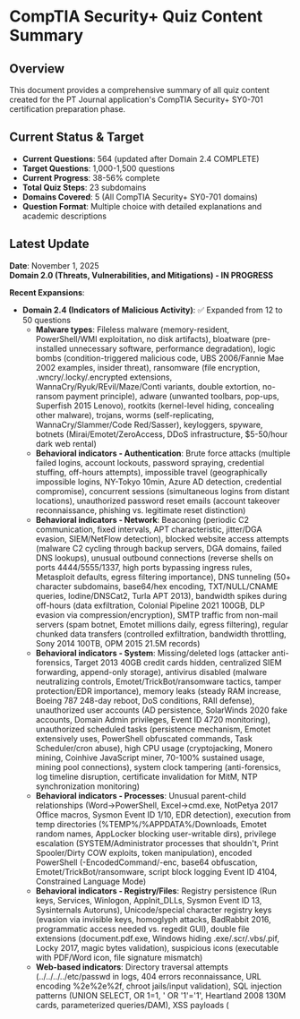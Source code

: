 # CompTIA Security+ Quiz Content Summary

## Overview

This document provides a comprehensive summary of all quiz content created for the PT Journal application's CompTIA Security+ SY0-701 certification preparation phase.

## Current Status & Target

- **Current Questions**: 564 (updated after Domain 2.4 COMPLETE)
- **Target Questions**: 1,000-1,500 questions
- **Current Progress**: 38-56% complete
- **Total Quiz Steps**: 23 subdomains
- **Domains Covered**: 5 (All CompTIA Security+ SY0-701 domains)
- **Question Format**: Multiple choice with detailed explanations and academic descriptions

## Latest Update

**Date**: November 1, 2025  
**Domain 2.0 (Threats, Vulnerabilities, and Mitigations) - IN PROGRESS**

**Recent Expansions**:

- **Domain 2.4 (Indicators of Malicious Activity)**: ✅ Expanded from 12 to 50 questions
  - **Malware types**: Fileless malware (memory-resident, PowerShell/WMI exploitation, no disk artifacts), bloatware (pre-installed unnecessary software, performance degradation), logic bombs (condition-triggered malicious code, UBS 2006/Fannie Mae 2002 examples, insider threat), ransomware (file encryption, .wncry/.locky/.encrypted extensions, WannaCry/Ryuk/REvil/Maze/Conti variants, double extortion, no-ransom payment principle), adware (unwanted toolbars, pop-ups, Superfish 2015 Lenovo), rootkits (kernel-level hiding, concealing other malware), trojans, worms (self-replicating, WannaCry/Slammer/Code Red/Sasser), keyloggers, spyware, botnets (Mirai/Emotet/ZeroAccess, DDoS infrastructure, $5-50/hour dark web rental)
  - **Behavioral indicators - Authentication**: Brute force attacks (multiple failed logins, account lockouts, password spraying, credential stuffing, off-hours attempts), impossible travel (geographically impossible logins, NY-Tokyo 10min, Azure AD detection, credential compromise), concurrent sessions (simultaneous logins from distant locations), unauthorized password reset emails (account takeover reconnaissance, phishing vs. legitimate reset distinction)
  - **Behavioral indicators - Network**: Beaconing (periodic C2 communication, fixed intervals, APT characteristic, jitter/DGA evasion, SIEM/NetFlow detection), blocked website access attempts (malware C2 cycling through backup servers, DGA domains, failed DNS lookups), unusual outbound connections (reverse shells on ports 4444/5555/1337, high ports bypassing ingress rules, Metasploit defaults, egress filtering importance), DNS tunneling (50+ character subdomains, base64/hex encoding, TXT/NULL/CNAME queries, Iodine/DNSCat2, Turla APT 2013), bandwidth spikes during off-hours (data exfiltration, Colonial Pipeline 2021 100GB, DLP evasion via compression/encryption), SMTP traffic from non-mail servers (spam botnet, Emotet millions daily, egress filtering), regular chunked data transfers (controlled exfiltration, bandwidth throttling, Sony 2014 100TB, OPM 2015 21.5M records)
  - **Behavioral indicators - System**: Missing/deleted logs (attacker anti-forensics, Target 2013 40GB credit cards hidden, centralized SIEM forwarding, append-only storage), antivirus disabled (malware neutralizing controls, Emotet/TrickBot/ransomware tactics, tamper protection/EDR importance), memory leaks (steady RAM increase, Boeing 787 248-day reboot, DoS conditions, RAII defense), unauthorized user accounts (AD persistence, SolarWinds 2020 fake accounts, Domain Admin privileges, Event ID 4720 monitoring), unauthorized scheduled tasks (persistence mechanism, Emotet extensively uses, PowerShell obfuscated commands, Task Scheduler/cron abuse), high CPU usage (cryptojacking, Monero mining, Coinhive JavaScript miner, 70-100% sustained usage, mining pool connections), system clock tampering (anti-forensics, log timeline disruption, certificate invalidation for MitM, NTP synchronization monitoring)
  - **Behavioral indicators - Processes**: Unusual parent-child relationships (Word→PowerShell, Excel→cmd.exe, NotPetya 2017 Office macros, Sysmon Event ID 1/10, EDR detection), execution from temp directories (%TEMP%/%APPDATA%/Downloads, Emotet random names, AppLocker blocking user-writable dirs), privilege escalation (SYSTEM/Administrator processes that shouldn't, Print Spooler/Dirty COW exploits, token manipulation), encoded PowerShell (-EncodedCommand/-enc, base64 obfuscation, Emotet/TrickBot/ransomware, script block logging Event ID 4104, Constrained Language Mode)
  - **Behavioral indicators - Registry/Files**: Registry persistence (Run keys, Services, Winlogon, AppInit_DLLs, Sysmon Event ID 13, Sysinternals Autoruns), Unicode/special character registry keys (evasion via invisible keys, homoglyph attacks, BadRabbit 2016, programmatic access needed vs. regedit GUI), double file extensions (document.pdf.exe, Windows hiding .exe/.scr/.vbs/.pif, Locky 2017, magic bytes validation), suspicious icons (executable with PDF/Word icon, file signature mismatch)
  - **Web-based indicators**: Directory traversal attempts (../../../../etc/passwd in logs, 404 errors reconnaissance, URL encoding %2e%2e%2f, chroot jails/input validation), SQL injection patterns (UNION SELECT, OR 1=1, ' OR '1'='1', Heartland 2008 130M cards, parameterized queries/DAM), XSS payloads (<script> tags, JavaScript in inputs, document.cookie theft, British Airways Magecart 2018 380K cards, CSP/HttpOnly flags)
  - **Advanced indicators**: Man-in-the-middle certificates (untrusted CA installation, DigiNotar 2011 Iran surveillance, SSL inspection, certificate pinning/HSTS), browser hijackers (search engine/homepage changes, Conduit/MyWebSearch/Ask/Babylon toolbars, bundled software, DNS/proxy modifications), PUPs/bundleware (performance degradation post-installation, SourceForge 2015/CNET wrappers, Custom vs. Express installation, AdwCleaner/Malwarebytes removal), port scanning (reconnaissance, sequential connections, Nmap/Masscan/Zmap, WannaCry SMB 445 scans, Snort/Suricata detection), worm propagation (simultaneous mass infections, WannaCry 200K systems in 4 days, Slammer 75K in 10min, network segmentation containment), webcam/mic activation (RAT spyware, BlackShades/DarkComet/njRAT, Miss Teen USA 2013 case, FlexiSpy/mSpy stalkerware, LED indicators, physical privacy covers)
  - **Attack patterns**: Account takeover (impossible travel, concurrent sessions, password reset spam, geolocation policies), data exfiltration (off-hours bandwidth, chunked transfers, DNS tunneling, regular intervals, DLP evasion), persistence mechanisms (registry Run keys, scheduled tasks, unauthorized accounts, fileless memory-resident), anti-forensics (log deletion, clock tampering, Unicode registry keys, process injection), cryptojacking (unauthorized mining, high CPU, Monero XMR, Coinhive/Jenkins campaigns, mining pool blocking)
  - **Real-world examples**: Emotet (botnet, email spam, scheduled tasks, %APPDATA% execution, tamper AV, millions emails daily, 2021 takedown), WannaCry/Slammer/Code Red/Sasser worms, Mirai botnet (2016, 600K IoT, 1Tbps), Target 2013 (log deletion, 40GB cards), Colonial Pipeline 2021 (100GB exfiltration), Sony 2014 (100TB over weeks), OPM 2015 (21.5M records), SolarWinds 2020 (fake accounts), DigiNotar 2011, British Airways Magecart 2018, Boeing 787 (248-day reboot), Miss Teen USA webcam hack 2013
- **Domain 2.3 (Vulnerability Types)**: ✅ Expanded from 12 to 50 questions
  - **Application vulnerabilities**: Memory injection (Code Red worm), buffer overflow (Slammer worm, arbitrary code execution), race conditions (TOC/TOU, airline seat overbooking), malicious updates (CCleaner 2017 supply chain attack)
  - **Operating system vulnerabilities**: BlueKeep (Windows remote access), end-of-life systems (Windows XP post-2014), legacy system exploitation
  - **Web-based vulnerabilities**: SQL injection (SQLI with ' OR '1'='1' --, stored procedures defense), Cross-site scripting (XSS with <script> tags, cookie stealing, input validation), file upload (PHP/JSP execution, magic bytes validation), command injection (system() exploitation, shell metacharacters), directory traversal (../ sequences, /etc/passwd access), XXE injection (XML external entities, SSRF), LDAP injection (Active Directory bypass)
  - **Hardware vulnerabilities**: Firmware vulnerabilities, end-of-life hardware, legacy system risks
  - **Virtualization vulnerabilities**: VM escape (hypervisor exploitation, lateral movement east-west), VM sprawl (uncontrolled VM creation, unpatched systems), resource reuse (data remnants on shared disks)
  - **Cloud-specific vulnerabilities**: Shared tenancy risks (side-channel attacks, multi-tenant isolation), inadequate configuration management (publicly accessible S3 buckets, exposed databases), IAM flaws (excessive permissions, weak authentication, orphaned accounts), CASB (Cloud Access Security Broker for shadow IT discovery and policy enforcement)
  - **Supply chain vulnerabilities**: Service provider breaches, hardware supply chain (counterfeit components, firmware backdoors, nation-state manufacturing compromises), software supply chain (third-party library malware, bill of materials, SCA tools)
  - **Cryptographic vulnerabilities**: CA compromise (DigiNotar 2011, Comodo breaches, fraudulent certificates), key compromise (theft, weak generation, HSMs), flawed implementation (hardcoded keys, custom crypto, ECB mode), outdated algorithms (DES 56-bit, MD5, SHA-1, RC4, DES Challenge 1997), side-channel attacks (power analysis, timing, EM, acoustic, cache-timing), flawed RNG (Debian OpenSSL 2008, predictable keys), SSL/TLS downgrade (POODLE attack, backward compatibility exploitation), SSL stripping (HTTPS→HTTP, HSTS defense)
  - **Misconfiguration vulnerabilities**: Firewall misconfigurations (overly permissive rules, FTP/Telnet/RDP exposure, compliance violations), default credentials (admin/admin, public credential databases), unpatched software (WannaCry 2017 via unpatched Windows), excessive privileges (Domain Admin for all users, privilege creep, least privilege violations)
  - **Mobile device vulnerabilities**: Jailbreaking (iOS restriction bypass, App Store evasion, MDM bypass), rooting (Android superuser access, verified boot disabled, banking app detection), sideloading (APK installation from untrusted sources, Play Protect bypass, warranty voiding)
  - **Additional injection vulnerabilities**: Integer overflow (Boeing 787 248-day reboot), memory leaks (resource exhaustion, DoS, RAII defense), zero-day vulnerabilities (Log4Shell CVE-2021-44228, ProxyLogon, EternalBlue/WannaCry, nation-state stockpiling, $1M+ prices)
  - **Real-world examples**: CCleaner supply chain (2017), Slammer worm (2003), Code Red worm (2001), BlueKeep, WannaCry (2017), POODLE attack, DigiNotar breach (2011), Debian OpenSSL (2008), Boeing 787 integer overflow, Log4Shell, SolarWinds
- **Domain 2.2 (Threat Vectors and Attack Surfaces)**: ✅ Expanded from 12 to 51 questions
  - **Message-based vectors**: Email phishing (untargeted attacks, deceptive emails, bank impersonation), SMS smishing (text message phishing, malicious links, mobile malware), Instant messaging (IM attacks, social media impersonation, end-to-end encryption advantages/vulnerabilities)
  - **Image-based vectors**: Steganography (hidden malicious code in images), embedded malware in image files, exploiting image processing vulnerabilities
  - **File-based vectors**: Malicious PDF documents with embedded scripts, macro-enabled Office documents, weaponized archives, trojanized executables, file screening and attachment blocking
  - **Voice call vectors**: Vishing (voice phishing, fake helpdesk/HR calls), caller ID spoofing, voicemail attacks, IRS impersonation scams
  - **Removable device vectors**: USB drop attacks (parking lot scenarios, reception area placement), external hard drive malware transmission, sandbox defense strategies for found devices
  - **Vulnerable software**: Client-based scanning (agent on host, continuous monitoring, central reporting), agentless scanning (Nmap, Wireshark, threat actor preference), unsupported/legacy software exploitation, patch management importance
  - **Unsecure networks**: Wireless (open authentication, WPA3 encryption, SSID broadcast disabling, MAC filtering), Wired (802.1X authentication, unused port security, patch cable removal), Bluetooth/PAN (easy pairing vulnerabilities, non-discoverable mode)
  - **Open service ports**: FTP/Telnet/SMB unnecessary services, port scanning and closure, firewall rules, principle of least functionality
  - **Default credentials**: Manufacturer defaults (admin/admin, root/password), posted on public websites, automated scanning detection
  - **Supply chain vectors**: MSPs (managed service providers, cascading breaches, privileged access risks), Vendors (risk assessments, MFA requirements, access segmentation), Suppliers (hardware backdoors, firmware compromises, trusted foundries), Software distribution (compromised update mechanisms, SolarWinds/NotPetya examples)
  - **Social engineering - Phishing variants**: Generic phishing (tax refund scams, wide net attacks), Spear phishing (targeted board of directors, personalized content), Phishing campaign simulations (mock attacks, remedial training), Smishing with malicious downloads
  - **Social engineering - Deception**: Misinformation vs. Disinformation (false information spread, intentional manipulation), Impersonation (false identity adoption, police/helpdesk), Pretexting (fabricated scenarios, fake tech support), IRS/government impersonation
  - **Social engineering - Advanced**: Business email compromise (invoice scams, payment redirect), Watering hole attacks (2013 U.S. Dept of Labor example, compromised legitimate websites), Brand impersonation (bank mimicry, trademark monitoring), Typo squatting (arnazon.com, similar domains, URL hijacking)
  - **Additional vectors**: Shadow IT (unauthorized cloud services, CASB detection), Zero-day vulnerabilities (no available patches, behavioral analysis), OSINT reconnaissance (social media monitoring for targeted attacks), Combined attack techniques (LinkedIn recruiter impersonation)
  - **Defense strategies**: Email filtering and anti-phishing tools (SPF/DKIM/DMARC), Input validation and secure coding (OWASP guidelines), Network segmentation and access controls, Security awareness training across all platforms, Multi-factor authentication for remote access, Sandbox analysis for suspicious files
  - **Real-world examples**: 2013 U.S. Department of Labor watering hole attack, IRS gift card scams, USB drop attacks in reception areas, SolarWinds supply chain breach, NotPetya ransomware via compromised updates
- **Domain 2.1 (Threat Actors and Motivations)**: ✅ Expanded from 9 to 50 questions
  - **Threat Actor Types**: Nation-state actors (government-sponsored, sophisticated attacks, espionage/war motivations), APT (Advanced Persistent Threats - focused, well-funded, long-term operations), unskilled attackers/script kiddies (pre-made tools, limited understanding, off-the-shelf exploits), hacktivists (ideological/political motives, website defacement, DDoS, digital protest), insider threats (intentional vs. unintentional, employees/contractors, revenge/financial gain/espionage), organized crime (hierarchical structure, ransomware-as-a-service, profit-driven), shadow IT (unauthorized apps/devices, productivity-driven, security risks)
  - **Attributes of Actors**: Internal vs. External classification (legitimate access vs. unauthorized entry), Resources/funding (well-resourced nation-states/APTs vs. limited-resource script kiddies), Sophistication/capability (zero-day exploits/custom malware vs. pre-made tools)
  - **10 Motivation Categories**: Data exfiltration (stealing IP, trade secrets for dark web sale/competitive advantage), espionage (nation-state intelligence gathering, military/political secrets), service disruption (targeting critical infrastructure, chaos, reputation harm), blackmail (ransomware, double extortion, threatening data leaks), financial gain (credit card fraud, cryptocurrency theft, banking trojans), philosophical/political beliefs (hacktivism, environmental activism, human rights advocacy), ethics (white hat hackers, responsible disclosure, penetration testing), revenge (disgruntled employees, personal vendettas, sabotage), disruption/chaos (nihilistic attacks, cyber vandalism, creating instability), war (state-sponsored cyber warfare, critical infrastructure attacks during conflicts)
  - **Real-world Examples**: UK school employee password lockout (2021 revenge attack), Stuxnet (nation-state malware), Anonymous (hacktivist group), ransomware-as-a-service models, impossible travel indicators, business email compromise
- **Domain 1.0 COMPLETE**: 🎉 All 4 subdomains at 50 questions each (200 total)

**Status**: All 93 tests passing ✅ | Clean build ✅ | Domain 1.0 COMPLETE ✅ | Domain 2.1-2.4 COMPLETE ✅

## Source Material

**Location**: Root directory of project (`/home/altin/Desktop/pt-journal/`)

- **CompTIA Security+.txt**: 743 formatted questions (30,657 lines)
- **CompTIA Security+ Practice.txt**: 1,000+ questions with explanations (18,429 lines)
- **CompTIA Security.txt**: 840 questions in 84 chapters (28,699 lines)
- **CompTIA Security+Exam.txt**: Study strategies and simulation guides (1,728 lines)
- **Total Source Content**: ~2,500+ questions across 79,513 lines

## Expansion Progress

### Domain 1.0: General Security Concepts ✅ COMPLETE (TARGET: 200 questions)

- **1.1 Security Controls**: ✅ 50 questions (COMPLETED)
  - Control types: Preventive, Deterrent, Detective, Corrective, Compensating, Directive
  - Control categories: Technical, Managerial, Operational, Physical
  - Real-world scenarios with academic explanations
- **1.2 Security Concepts**: ✅ 50 questions (COMPLETED)
  - CIA triad: Confidentiality, Integrity, Availability
  - AAA framework: Authentication, Authorization, Accounting
  - Zero trust architecture: Policy engine, enforcement point, continuous verification
  - Physical security: Bollards, sensors, access control vestibules, fencing
  - Deception technologies: Honeypots, honeynets, honeyfiles, honeytokens
- **1.3 Change Management**: ✅ 50 questions (COMPLETED)
  - CAB (Change Advisory Board) and approval processes
  - Backout plans and rollback procedures
  - Maintenance windows and scheduling
  - Impact analysis and testing
  - Stakeholders, ownership, and accountability
  - Dependencies and technical implications
  - Documentation, version control, and SOPs
  - Downtime, service/application restarts, legacy applications
  - Allow/deny lists and restricted activities
- **1.4 Cryptographic Solutions**: ✅ 50 questions (COMPLETED)
  - PKI: Public keys, private keys, key escrow, key exchange
  - Encryption levels: Full-disk (FDE), file-level (EFS), volume (BitLocker), database, record-level, transport (TLS)
  - Symmetric algorithms: AES (128/192/256), DES (56-bit, obsolete), 3DES (168-bit, legacy)
  - Asymmetric algorithms: RSA, Diffie-Hellman, ECC
  - Key management: TPM, HSM, KMS, key length, key longevity
  - Certificates: CA, CRL, OCSP, CSR, wildcard, root of trust, self-signed
  - Digital signatures, block ciphers, homomorphic encryption
  - Tools: Opal drives, VeraCrypt
- **Domain 1.0 Status**: 200/200 questions ✅ **100% COMPLETE**

### Domain 2.0: Threats, Vulnerabilities, and Mitigations (TARGET: 250-300 questions) - IN PROGRESS

- **2.1 Threat Actors**: ✅ 50 questions (COMPLETED)
  - Threat actor types: Nation-state, APT, unskilled attackers, hacktivists, insiders, organized crime, shadow IT
  - Attributes: Internal/external, resources/funding, sophistication/capability
  - Motivations: Data exfiltration, espionage, service disruption, blackmail, financial gain, philosophical/political, ethics, revenge, disruption/chaos, war
  - Real-world scenarios: UK school employee revenge attack, ransomware-as-a-service, Anonymous hacktivist operations, APT characteristics
- **2.2 Threat Vectors**: ✅ 51 questions (COMPLETED)
  - Message-based: Email phishing, SMS smishing, IM attacks
  - Image/File-based: Steganography, malicious PDFs, macro documents
  - Voice: Vishing, caller ID spoofing, IRS scams
  - Removable devices: USB drops, sandbox defense
  - Vulnerable software: Client-based vs. agentless scanning
  - Unsecure networks: Wireless/wired/Bluetooth vulnerabilities
  - Open ports & default credentials
  - Supply chain: MSPs, vendors, suppliers, hardware/software compromises
  - Social engineering: Phishing variants, BEC, watering hole, brand impersonation, typo squatting
  - Real-world examples: 2013 Dept of Labor attack, SolarWinds, NotPetya
- **2.3 Vulnerabilities**: ✅ 50 questions (COMPLETED)
  - Application: Memory injection, buffer overflow, race conditions, malicious updates
  - OS-based: BlueKeep, EOL systems, legacy vulnerabilities
  - Web-based: SQL injection, XSS, command injection, directory traversal, XXE, LDAP injection, file upload
  - Hardware: Firmware, EOL, legacy systems
  - Virtualization: VM escape, VM sprawl, resource reuse
  - Cloud: Shared tenancy, misconfigurations, IAM flaws, CASB
  - Supply chain: Service/hardware/software providers
  - Cryptographic: CA compromise, key compromise, flawed implementation, outdated algorithms, side-channel, flawed RNG, SSL/TLS attacks
  - Misconfiguration: Firewall, default credentials, unpatched software, excessive privileges
  - Mobile: Jailbreaking, rooting, sideloading
  - Other: Integer overflow, memory leaks, zero-day
  - Real-world: CCleaner, Slammer, Code Red, WannaCry, POODLE, DigiNotar, Log4Shell
- **2.4 Indicators**: 50/50 questions ✅ COMPLETED
  - Malware types: Fileless, bloatware, logic bombs, ransomware, adware, rootkits, trojans, worms, keyloggers, spyware, botnets
  - Authentication indicators: Brute force, impossible travel, concurrent sessions, password reset spam
  - Network indicators: Beaconing, blocked access attempts, unusual outbound, DNS tunneling, bandwidth spikes, SMTP from non-mail servers
  - System indicators: Missing logs, disabled AV, memory leaks, unauthorized accounts, scheduled tasks, high CPU, clock tampering
  - Process indicators: Parent-child anomalies, temp directory execution, privilege escalation, encoded PowerShell
  - Registry/file indicators: Persistence keys, Unicode keys, double extensions, suspicious icons
  - Web indicators: Directory traversal, SQL injection, XSS patterns
  - Advanced: MitM certificates, browser hijackers, PUPs, port scanning, worm propagation, webcam/mic activation
  - Real-world: Emotet, WannaCry, Mirai, Target 2013, Colonial Pipeline, SolarWinds, DigiNotar, Boeing 787
- **2.5 Mitigations**: 12/50 questions (next target)
- **Domain 2.0 Status**: 213/250-300 questions (71-85% complete)

### Domain Breakdown

#### Domain 1.0: General Security Concepts (4 steps, 42 questions)

1. **1.1 Security Controls** (10 questions)
   - CIA triad, control types, authentication factors
2. **1.2 Fundamental Security Concepts** (10 questions)
   - Availability, non-repudiation, AAA, zero trust, gap analysis
3. **1.3 Change Management** (10 questions)
   - Change processes, backout plans, maintenance windows, dependencies
4. **1.4 Cryptographic Solutions** (12 questions)
   - Symmetric/asymmetric encryption, PKI, hashing, digital signatures, key management

#### Domain 2.0: Threats, Vulnerabilities, and Mitigations (5 steps, 175 questions) - IN PROGRESS

1. **2.1 Threat Actors and Motivations** (50 questions) ✅ COMPLETED
   - Nation-state actors, APTs, organized crime, hacktivists, insiders (intentional/unintentional), shadow IT, unskilled attackers
   - Attributes: Internal/external, resources/funding, sophistication/capability
   - Motivations: Data exfiltration, espionage, service disruption, blackmail, financial gain, philosophical/political, ethics, revenge, disruption/chaos, war
2. **2.2 Threat Vectors and Attack Surfaces** (51 questions) ✅ COMPLETED
   - Message-based: Email phishing, SMS smishing, IM attacks (social media impersonation)
   - Image/File-based: Steganography, malicious PDFs with scripts, macro documents, weaponized archives
   - Voice calls: Vishing, caller ID spoofing, voicemail attacks, IRS/HR impersonation
   - Removable devices: USB drop attacks, sandbox defense strategies
   - Vulnerable software: Client-based scanning (agents, continuous monitoring) vs. agentless scanning (Nmap, Wireshark)
   - Unsupported systems: Legacy software exploitation, Windows Server 2003 example
   - Unsecure networks: Wireless (open auth, WPA3, SSID, MAC filtering), Wired (802.1X, unused ports), Bluetooth/PAN
   - Open service ports: FTP/Telnet/SMB, port scanning, principle of least functionality
   - Default credentials: admin/admin, manufacturer defaults on public websites
   - Supply chain: MSPs (cascading breaches), vendors (risk assessments), suppliers (hardware backdoors), software distribution compromises
   - Social engineering: Phishing/spear phishing/smishing, BEC (invoice scams), watering hole (2013 Dept of Labor), brand impersonation, typo squatting (arnazon.com), pretexting, impersonation
   - Advanced topics: Shadow IT (unauthorized cloud services), zero-day vulnerabilities, OSINT reconnaissance, combined attack techniques
3. **2.3 Vulnerability Types** (50 questions) ✅ COMPLETED
   - Application vulnerabilities: Memory injection (Code Red worm), buffer overflow (Slammer worm), race conditions (TOC/TOU), malicious updates (CCleaner 2017)
   - Operating system vulnerabilities: BlueKeep, Windows XP EOL (April 2014), legacy system exploitation
   - Web-based vulnerabilities: SQL injection (' OR '1'='1' --, stored procedures), XSS (<script> tags, cookie theft), file upload (PHP execution, magic bytes), command injection (system(), shell metacharacters), directory traversal (../ sequences, /etc/passwd), XXE injection (XML external entities, SSRF), LDAP injection (Active Directory bypass)
   - Hardware vulnerabilities: Firmware vulnerabilities, end-of-life hardware, legacy systems
   - Virtualization vulnerabilities: VM escape (hypervisor exploitation, east-west movement), VM sprawl (uncontrolled VM creation), resource reuse (data remnants)
   - Cloud-specific vulnerabilities: Shared tenancy (side-channel attacks), cloud misconfigurations (S3 buckets, security groups), IAM flaws (excessive permissions, weak auth, orphaned accounts), CASB (shadow IT discovery, DLP enforcement)
   - Supply chain vulnerabilities: Service providers, hardware supply chain (counterfeit components, firmware backdoors, nation-state manufacturing), software supply chain (third-party library malware, bill of materials, SCA tools)
   - Cryptographic vulnerabilities: CA compromise (DigiNotar 2011, Comodo), key compromise (theft, weak generation, HSMs), flawed implementation (hardcoded keys, custom crypto, "don't roll your own crypto"), outdated algorithms (DES, MD5, SHA-1, RC4, DES Challenge 1997), side-channel attacks (power analysis, timing, EM, acoustic, cache-timing), flawed RNG (Debian OpenSSL 2008, 32,768 keys), SSL/TLS downgrade (POODLE, backward compatibility), SSL stripping (HTTPS→HTTP, HSTS)
   - Misconfiguration vulnerabilities: Firewall (overly permissive FTP/Telnet/RDP, compliance violations), default credentials (admin/admin, public databases), unpatched software (WannaCry 2017), excessive privileges (Domain Admin for all, privilege creep, least privilege violations)
   - Mobile device vulnerabilities: Jailbreaking (iOS restriction bypass, MDM bypass), rooting (Android superuser, verified boot disabled, banking app detection), sideloading (APK from untrusted sources, Play Protect bypass, warranty voiding)
   - Other vulnerabilities: Integer overflow (Boeing 787 248-day reboot), memory leaks (resource exhaustion, RAII defense, JNI native code), zero-day (Log4Shell CVE-2021-44228, ProxyLogon, EternalBlue/WannaCry, nation-state stockpiling, $1M+ prices)
4. **2.4 Indicators of Malicious Activity** (50 questions) ✅ COMPLETED
   - Malware types: Fileless malware (memory-resident, PowerShell/WMI), bloatware, logic bombs (UBS 2006, Fannie Mae 2002), ransomware (WannaCry, Ryuk, REvil, Maze, Conti), adware (Superfish 2015), rootkits, trojans, worms (Mirai, Emotet, ZeroAccess), keyloggers, spyware, botnets
   - Authentication indicators: Brute force attacks, impossible travel (NY-Tokyo 10min), concurrent sessions, password reset spam, account takeover
   - Network indicators: Beaconing (C2 communication, regular intervals), blocked access attempts (DGA domains), unusual outbound (reverse shells ports 4444/5555), DNS tunneling (50+ char subdomains, base64), bandwidth spikes (off-hours exfiltration), SMTP from non-mail servers (spam botnets), chunked regular transfers
   - System indicators: Missing/deleted logs (anti-forensics), disabled AV (malware interference), memory leaks (Boeing 787), unauthorized accounts (AD persistence), scheduled tasks (Emotet), high CPU (cryptojacking, Monero mining), clock tampering
   - Process indicators: Parent-child anomalies (Word→PowerShell), temp directory execution (%TEMP%/%APPDATA%), privilege escalation (SYSTEM processes), encoded PowerShell (-EncodedCommand)
   - Registry/file indicators: Run key persistence, Unicode/special character keys (BadRabbit 2016), double extensions (document.pdf.exe, Locky 2017), suspicious icons
   - Web indicators: Directory traversal (../../../../etc/passwd), SQL injection (UNION SELECT, OR 1=1, Heartland 2008), XSS patterns (<script> tags, British Airways Magecart 2018)
   - Advanced indicators: MitM certificates (DigiNotar 2011), browser hijackers (Conduit, MyWebSearch), PUPs/bundleware (SourceForge 2015), port scanning (reconnaissance, Nmap), worm propagation (mass simultaneous infections), webcam/mic activation (RAT spyware, Miss Teen USA 2013)
   - Real-world examples: Emotet, WannaCry (200K systems, 4 days), Slammer (75K, 10min), Code Red, Mirai (600K IoT, 1Tbps), Target 2013 (40GB logs deleted), Colonial Pipeline 2021 (100GB exfiltration), Sony 2014 (100TB weeks), SolarWinds 2020
5. **2.5 Mitigation Techniques** (12/50 questions) - NEXT TARGET
   - Segmentation, least privilege, patching, defense in depth, isolation

#### Domain 3.0: Security Architecture (4 steps, 49 questions)

1. **3.1 Architecture Models** (12 questions)
   - Cloud models (IaaS/PaaS/SaaS), zero trust, virtualization, containerization
2. **3.2 Security Infrastructure** (12 questions)
   - Firewalls, IDS/IPS, VPN, load balancers, WAF, RADIUS
3. **3.3 Data Protection** (12 questions)
   - Data classification, encryption (at rest/in transit/in use), tokenization, DLP
4. **3.4 Resilience and Recovery** (13 questions)
   - RTO/RPO, backup types, high availability, disaster recovery, RAID

#### Domain 4.0: Security Operations (5 steps, 50 questions)

1. **4.1 Security Techniques** (10 questions)
   - Baselines, hardening, MDM, wireless security, sandboxing
2. **4.2 Asset Management** (10 questions)
   - Asset lifecycle, inventory, decommissioning, data sanitization
3. **4.3 Vulnerability Management** (10 questions)
   - CVSS, CVE, scanning, penetration testing, bug bounties
4. **4.4 Monitoring Concepts** (10 questions)
   - SIEM, EDR, log aggregation, SNMP, NetFlow, behavioral analytics
5. **4.5 Enhancing Enterprise Capabilities** (10 questions)
   - Firewall rules, ACLs, DNS filtering, NAC, DLP, threat hunting

#### Domain 5.0: Security Program Management and Oversight (5 steps, 52 questions)

1. **5.1 Governance and Compliance Elements** (10 questions)
   - Security governance, policies, standards, procedures, regulations
2. **5.2 Risk Management Processes** (11 questions)
   - Risk identification, assessment, mitigation, acceptance, ALE calculations
3. **5.3 Third-Party Risk and Compliance** (10 questions)
   - Vendor management, SLAs, NDAs, supply chain risk, auditing
4. **5.4 Compliance and Auditing** (10 questions)
   - HIPAA, GDPR, PCI DSS, SOX, audit types, compliance reporting
5. **5.5 Security Awareness and Incident Response** (11 questions)
   - Security training, incident response lifecycle, CSIRT, forensics

## File Structure

```
data/comptia_secplus/
├── 1.0-general-security/
│   ├── 1.1-security-controls.txt (10 questions)
│   ├── 1.2-security-concepts.txt (10 questions)
│   ├── 1.3-change-management.txt (10 questions)
│   └── 1.4-cryptographic-solutions.txt (12 questions)
├── 2.0-threats-vulnerabilities/
│   ├── 2.1-threat-actors.txt (10 questions)
│   ├── 2.2-threat-vectors.txt (12 questions)
│   ├── 2.3-vulnerabilities.txt (12 questions)
│   ├── 2.4-indicators-malicious-activity.txt (12 questions)
│   └── 2.5-mitigation-techniques.txt (12 questions)
├── 3.0-security-architecture/
│   ├── 3.1-architecture-models.txt (12 questions)
│   ├── 3.2-security-infrastructure.txt (12 questions)
│   ├── 3.3-data-protection.txt (12 questions)
│   └── 3.4-resilience-recovery.txt (13 questions)
├── 4.0-security-operations/
│   ├── 4.1-security-techniques.txt (10 questions)
│   ├── 4.2-asset-management.txt (10 questions)
│   ├── 4.3-vulnerability-management.txt (10 questions)
│   ├── 4.4-monitoring-concepts.txt (10 questions)
│   └── 4.5-enterprise-capabilities.txt (10 questions)
└── 5.0-governance-risk-compliance/
    ├── 5.1-governance-elements.txt (10 questions)
    ├── 5.2-risk-management.txt (11 questions)
    ├── 5.3-third-party-risk.txt (10 questions)
    ├── 5.4-compliance-auditing.txt (10 questions)
    └── 5.5-security-awareness-ir.txt (11 questions)
```

## Implementation Details

### Code Changes

1. **src/tutorials/comptia_secplus.rs**
   - Updated all 5 `get_domain_X_steps()` functions to load question files
   - Each function creates quiz steps using `create_quiz_step_from_file()`
   - Error handling with warnings for missing files

2. **src/lib.rs**
   - Updated test expectations for 23 quiz steps (was 1)
   - Adjusted serialization performance test timeout (50ms → 200ms) to accommodate larger content

### Testing

- **All 93 tests passing**
- Quiz loading validated
- Question parsing verified
- Serialization/deserialization working correctly

## Quality Standards

All questions follow these standards:

- **4 answer choices** with exactly 1 correct answer
- **Detailed explanations** explaining why answer is correct and why others are wrong
- **Context-appropriate difficulty** aligned with CompTIA Security+ exam
- **Clear, unambiguous wording** avoiding trick questions
- **Domain and subdomain tagging** for proper organization

## Usage

Users can now:

1. Navigate to CompTIA Security+ phase in PT Journal
2. Select any of 23 quiz steps organized by domain
3. Answer multiple-choice questions with immediate feedback
4. View detailed explanations after answering
5. Track progress with first-attempt-correct scoring
6. View statistics showing performance across all domains

## Sources

Questions created based on:

- CompTIA Security+ SY0-701 exam objectives
- Security certification study materials
- Industry best practices and standards
- Real-world security scenarios

## Next Steps (Optional Enhancements)

1. Add more questions to increase variety (target: 15-20 questions per subdomain)
2. Create performance-based simulation questions
3. Add adaptive difficulty based on user performance
4. Implement spaced repetition for retention
5. Add domain-specific study resources and references
